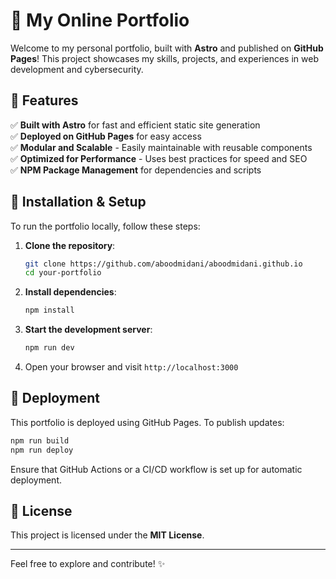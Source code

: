 # 🚀 My Online Portfolio

Welcome to my personal portfolio, built with **Astro** and published on **GitHub Pages**! This project showcases my skills, projects, and experiences in web development and cybersecurity.

## 🌟 Features
✅ **Built with Astro** for fast and efficient static site generation  
✅ **Deployed on GitHub Pages** for easy access  
✅ **Modular and Scalable** - Easily maintainable with reusable components  
✅ **Optimized for Performance** - Uses best practices for speed and SEO  
✅ **NPM Package Management** for dependencies and scripts  

## 📌 Installation & Setup
To run the portfolio locally, follow these steps:

1. **Clone the repository**:
   ```sh
   git clone https://github.com/aboodmidani/aboodmidani.github.io
   cd your-portfolio
   ```

2. **Install dependencies**:
   ```sh
   npm install
   ```

3. **Start the development server**:
   ```sh
   npm run dev
   ```

4. Open your browser and visit `http://localhost:3000`

## 🚀 Deployment
This portfolio is deployed using GitHub Pages. To publish updates:

```sh
npm run build
npm run deploy
```

Ensure that GitHub Actions or a CI/CD workflow is set up for automatic deployment.

## 📜 License
This project is licensed under the **MIT License**.

---

Feel free to explore and contribute! ✨
